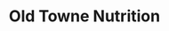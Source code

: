 ---
title: "Old Towne Nutrition"
url: /thomasville/old-towne-nutrition/
shop: nutrition supplements
---